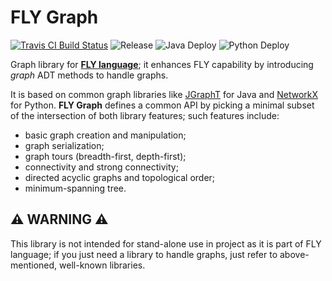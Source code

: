 # FLY Graph

[![Travis CI Build Status](https://travis-ci.com/bissim/FLY-graph.svg?branch=master)](https://travis-ci.com/bissim/FLY-graph) ![Release](https://github.com/bissim/FLY-graph/workflows/Release/badge.svg) ![Java Deploy](https://github.com/bissim/FLY-graph/workflows/Java%20Deploy/badge.svg) ![Python Deploy](https://github.com/bissim/FLY-graph/workflows/Python%20Deploy/badge.svg)

Graph library for [**FLY language**](https://github.com/spagnuolocarmine/FLY-language); it enhances FLY capability by introducing *graph* ADT methods to handle graphs.

It is based on common graph libraries like [JGraphT](https://github.com/jgrapht/jgrapht) for Java and [NetworkX](https://github.com/networkx/networkx) for Python. **FLY Graph** defines a common API by picking a minimal subset of the intersection of both library features; such features include:

- basic graph creation and manipulation;
- graph serialization;
- graph tours (breadth-first, depth-first);
- connectivity and strong connectivity;
- directed acyclic graphs and topological order;
- minimum-spanning tree.

## ⚠️ WARNING ⚠️

This library is not intended for stand-alone use in project as it is part of FLY language; if you just need a library to handle graphs, just refer to above-mentioned, well-known libraries.
